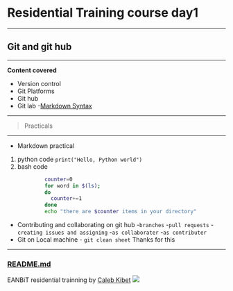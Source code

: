 # Residential Training course day1
***
## Git and git hub
---
**Content covered**
- Version control
- Git
Platforms
- Git hub
- Git lab
-[Markdown Syntax](https://wishx.github.io/docs/)

---
>Practicals
---

- Markdown practical
1. python code `print("Hello, Python world")`
2. bash code 

```bash
            counter=0
            for word in $(ls);
            do
              counter+=1
            done
            echo "there are $counter items in your directory"
```
- Contributing and collaborating on git hub
            -`branches`
            -`pull requests`
            -`creating issues and assigning`
            -`as collaborater`
            -`as contributer`
- Git on Local machine
            - `git clean sheet`
 Thanks for this
---
### [README.md](README.md)
EANBiT residential trainning by  [Caleb Kibet](https://github.com/kipkurui?org=eanbit-rt2019&year_list=1)
![](https://miro.medium.com/max/3150/0*-zoy9XiC-5V5bYvX.jpeg)
